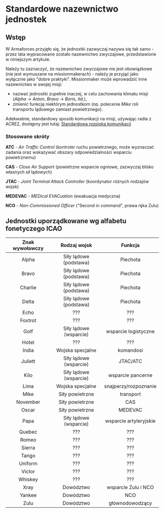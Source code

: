 # Standardowe nazewnictwo jednostek

## Wstęp

W Armaforces przyjęło się, że jednostki zazwyczaj nazywa się tak samo - przez lata wypracowane zostało nazewnictwo zwyczajowe, przedstawione w niniejszym artykule.

Należy tu zaznaczyć, że nazewnictwo zwyczajowe nie jest obowiązkowe (nie jest wymuszane na missionmakerach) - należy je przyjąć jako wyłącznie jako "dobre praktyki". Missionmaker może wprowadzić inne nazewnictwo w swojej misji:

- nazwać jednostki zupełnie inaczej, w celu zachowania klimatu misji (*Alpha* -> *Anton*, *Bravo* -> *Boris*, itd.),
- zmienić funkcję niektórym jednostkom (np. polecenie *Mike* roli transportu lądowego zamiast powietrznego).

Adekwatnie, standardowy sposób komunikacji na misji, używając radia z ACRE2, dostępny jest tutaj:
[Standardowa rozpiska komunikacji](https://docs.google.com/spreadsheets/d/1gDA2t6YibfjD4XZMrUL5eZU3Ge1cIQzBiBfBN6-AW08/edit#gid=1772918807)

### Stosowane skróty

**ATC** - *Air Traffic Control* (kontroler ruchu powietrznego, może wyznaczać zadania oraz wskazywać obszary odpowiedzialności wsparciu powietrznemu)

**CAS** - *Close Air Support* (powietrzne wsparcie ogniowe, zazwyczaj blisko własnych sił lądowych)

**JTAC** - *Joint Terminal Attack Controller* (koordynator różnych rodzajów wojsk)

**MEDEVAC** - *MEDical EVACuation* (ewakuacja medyczna)

**NCO** - *Non-Commissioned Officer* ("Second in command", prawa ręka Zulu)

## Jednostki uporządkowane wg alfabetu fonetyczego ICAO

| Znak wywoławczy |      Rodzaj wojsk      |         Funkcja        |
|:---------------:|:----------------------:|:----------------------:|
|      Alpha      | Siły lądowe (podstawa) |        Piechota        |
|      Bravo      | Siły lądowe (podstawa) |        Piechota        |
|     Charlie     | Siły lądowe (podstawa) |        Piechota        |
|      Delta      | Siły lądowe (podstawa) |        Piechota        |
|       Echo      |           ???          |           ???          |
|     Foxtrot     |           ???          |           ???          |
|       Golf      | Siły lądowe (wsparcie) |  wsparcie logistyczne  |
|      Hotel      |           ???          |           ???          |
|      India      |    Wojska specjalne    |        komandosi       |
|     Juliett     | Siły lądowe (wsparcie) |        JTAC/ATC        |
|       Kilo      | Siły lądowe (wsparcie) |    wsparcie pancerne   |
|       Lima      |    Wojska specjalne    |  snajperzy/rozpoznanie |
|       Mike      |     Siły powietrzne    |        transport       |
|     November    |     Siły powietrzne    |           CAS          |
|      Oscar      |     Siły powietrzne    |         MEDEVAC        |
|       Papa      | Siły lądowe (wsparcie) | wsparcie artyleryjskie |
|      Quebec     |           ???          |           ???          |
|      Romeo      |           ???          |           ???          |
|      Sierra     |           ???          |           ???          |
|      Tango      |           ???          |           ???          |
|     Uniform     |           ???          |           ???          |
|      Victor     |           ???          |           ???          |
|     Whiskey     |           ???          |           ???          |
|       Xray      |        Dowództwo       |   wsparcie Zulu i NCO  |
|      Yankee     |        Dowództwo       |           NCO          |
|       Zulu      |        Dowództwo       |     głównodowodzący    |

